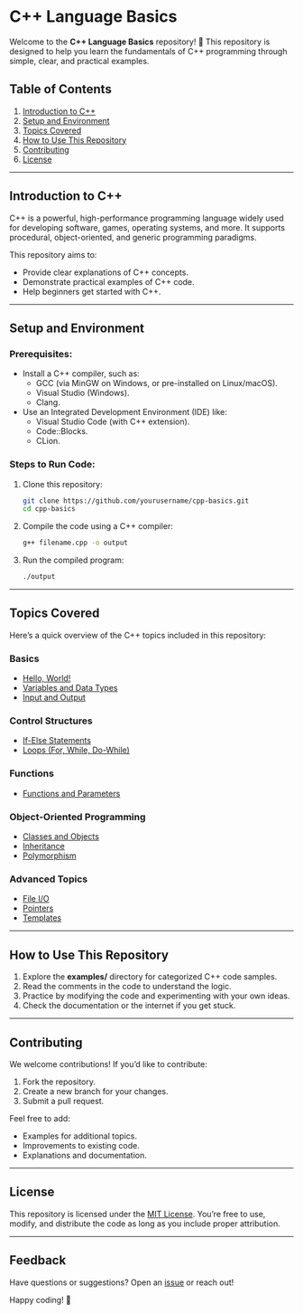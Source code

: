 # **C++ Language Basics**

Welcome to the **C++ Language Basics** repository! 🎉 This repository is designed to help you learn the fundamentals of C++ programming through simple, clear, and practical examples.

## **Table of Contents**
1. [Introduction to C++](#introduction-to-c)
2. [Setup and Environment](#setup-and-environment)
3. [Topics Covered](#topics-covered)
4. [How to Use This Repository](#how-to-use-this-repository)
5. [Contributing](#contributing)
6. [License](#license)

---

## **Introduction to C++**

C++ is a powerful, high-performance programming language widely used for developing software, games, operating systems, and more. It supports procedural, object-oriented, and generic programming paradigms.

This repository aims to:
- Provide clear explanations of C++ concepts.
- Demonstrate practical examples of C++ code.
- Help beginners get started with C++.

---

## **Setup and Environment**

### Prerequisites:
- Install a C++ compiler, such as:
  - GCC (via MinGW on Windows, or pre-installed on Linux/macOS).
  - Visual Studio (Windows).
  - Clang.
- Use an Integrated Development Environment (IDE) like:
  - Visual Studio Code (with C++ extension).
  - Code::Blocks.
  - CLion.

### Steps to Run Code:
1. Clone this repository:
   ```bash
   git clone https://github.com/yourusername/cpp-basics.git
   cd cpp-basics
   ```
2. Compile the code using a C++ compiler:
   ```bash
   g++ filename.cpp -o output
   ```
3. Run the compiled program:
   ```bash
   ./output
   ```

---

## **Topics Covered**

Here’s a quick overview of the C++ topics included in this repository:

### Basics
- [Hello, World!](examples/hello_world.cpp)
- [Variables and Data Types](examples/variables.cpp)
- [Input and Output](examples/input_output.cpp)

### Control Structures
- [If-Else Statements](examples/if_else.cpp)
- [Loops (For, While, Do-While)](examples/loops.cpp)

### Functions
- [Functions and Parameters](examples/functions.cpp)

### Object-Oriented Programming
- [Classes and Objects](examples/classes_objects.cpp)
- [Inheritance](examples/inheritance.cpp)
- [Polymorphism](examples/polymorphism.cpp)

### Advanced Topics
- [File I/O](examples/file_io.cpp)
- [Pointers](examples/pointers.cpp)
- [Templates](examples/templates.cpp)

---

## **How to Use This Repository**

1. Explore the **examples/** directory for categorized C++ code samples.
2. Read the comments in the code to understand the logic.
3. Practice by modifying the code and experimenting with your own ideas.
4. Check the documentation or the internet if you get stuck.

---

## **Contributing**

We welcome contributions! If you’d like to contribute:
1. Fork the repository.
2. Create a new branch for your changes.
3. Submit a pull request.

Feel free to add:
- Examples for additional topics.
- Improvements to existing code.
- Explanations and documentation.

---

## **License**

This repository is licensed under the [MIT License](LICENSE). You’re free to use, modify, and distribute the code as long as you include proper attribution.

---

## **Feedback**

Have questions or suggestions? Open an [issue](https://github.com/yourusername/cpp-basics/issues) or reach out!

Happy coding! 🚀


